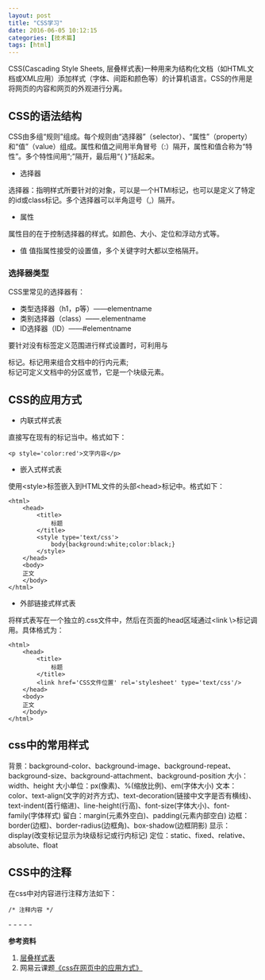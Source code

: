 ```yaml
---
layout: post
title: "CSS学习"
date: 2016-06-05 10:12:15
categories: [技术篇]
tags: [html]
---
```

CSS(Cascading Style Sheets, 层叠样式表)一种用来为结构化文档（如HTML文档或XML应用）添加样式（字体、间距和颜色等）的计算机语言。CSS的作用是将网页的内容和网页的外观进行分离。

## CSS的语法结构
CSS由多组“规则”组成。每个规则由“选择器”（selector）、“属性”（property）和“值”（value）组成。属性和值之间用半角冒号（:）隔开，属性和值合称为“特性”。多个特性间用“;”隔开，最后用“{ }”括起来。

* 选择器

选择器：指明样式所要针对的对象，可以是一个HTMl标记，也可以是定义了特定的id或class标记。多个选择器可以半角逗号（,）隔开。

* 属性
  
属性目的在于控制选择器的样式。如颜色、大小、定位和浮动方式等。

* 值
值指属性接受的设置值，多个关键字时大都以空格隔开。



### 选择器类型

CSS里常见的选择器有：

* 类型选择器（h1，p等）——elementname
* 类别选择器（class）——.elementname
* ID选择器（ID）——#elementname

要针对没有标签定义范围进行样式设置时，可利用<span>与<div>标记。<span>标记用来组合文档中的行内元素; <div>标记可定义文档中的分区或节，它是一个块级元素。

## CSS的应用方式

* 内联式样式表

直接写在现有的标记当中。格式如下：

```
<p style='color:red'>文字内容</p>
```

* 嵌入式样式表

使用\<style></style>标签嵌入到HTML文件的头部\<head></head>标记中。格式如下：

```
<html>
	<head>
		<title>
			标题
		</title>
		<style type='text/css'>
			body{background:white;color:black;}
		</style>
	</head>
	<body>
	正文
	</body>
</html>
```

* 外部链接式样式表

将样式表写在一个独立的.css文件中，然后在页面的head区域通过\<link \\>标记调用。具体格式为：

```
<html>
	<head>
		<title>
			标题
		</title>
		<link href='CSS文件位置' rel='stylesheet' type='text/css'/>
	</head>
	<body>
	正文
	</body>
</html>
```
## css中的常用样式
背景：background-color、background-image、background-repeat、background-size、background-attachment、background-position
大小：width、height
大小单位：px(像素)、%(缩放比例)、em(字体大小)
文本：color、text-align(文字的对齐方式)、text-decoration(链接中文字是否有横线)、text-indent(首行缩进)、line-height(行高)、font-size(字体大小)、font-family(字体样式)
留白：margin(元素外空白)、padding(元素内部空白)
边框：border(边框)、border-radius(边框角)、box-shadow(边框阴影)
显示：display(改变标记显示为块级标记或行内标记)
定位：static、fixed、relative、absolute、float

## CSS中的注释

在css中对内容进行注释方法如下：
```
/* 注释内容 */
```



\- - - - -

**参考资料**

1. [层叠样式表](https://zh.wikipedia.org/wiki/%E5%B1%82%E5%8F%A0%E6%A0%B7%E5%BC%8F%E8%A1%A8#.E9.81.B8.E6.93.87.E5.99.A8)
2. 网易云课题[《css在网页中的应用方式》](http://study.163.com/course/courseLearn.htm?courseId=215009#/learn/video?lessonId=310121&courseId=215009)